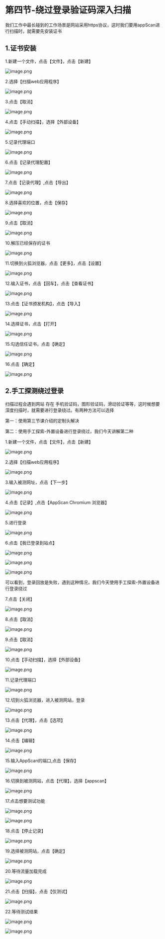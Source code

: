 # 第四节-绕过登录验证码深入扫描

我们工作中最长碰到的工作场景是网站采用https协议，这时我们要用appScan进行扫描时，就需要先安装证书

## 1.证书安装

1.新建一个文件，点击【文件】，点击【新建】

![image.png](images/c2cfd88d4b714cdab43af4c8e7cdb06d.png)

2.选择【扫描web应用程序】

![image.png](images/c2c466aa8c474c8285cfedea2cd4e819.png)

3.点击【取消】

![image.png](images/4bdc797b5c1a4b0db90df2164600a0ce.png)

4.点击【手动扫描】，选择【外部设备】

![image.png](images/cab4a5ef42054822941f0831e9498498.png)

5.记录代理端口

![image.png](images/3d64ba27c5084853a0a3dbdfff736651.png)

6.点击【记录代理配置】

![image.png](images/704f20425aa2482fa6bfdacf166f7c19.png)

7.点击【记录代理】,点击【导出】

![image.png](images/646d91731ece4fce965495fb0af02830.png)

8.选择喜欢的位置，点击【保存】

![image.png](images/19cc1e3e724a4d01b63b8a62fa8b6437.png)

9.点击【取消】

![image.png](images/4429279212ee445bada658d51e2081ae.png)

10.解压已经保存的证书

![image.png](images/fb6f8a02302f49c7979a7d3911228e9b.png)

11.切换到火狐浏览器，点击【更多】，点击【设置】

![image.png](images/183fa51ed27a4fb9a29bf53145876b97.png)

12.输入证书，点击【回车】，点击【查看证书】

![image.png](images/72039d699ea14ed59b691f2f3bdbb9eb.png)

13.点击【证书颁发机构】，点击【导入】

![image.png](images/640bf9059f674c2eae885b39eca32392.png)

14.选择证书，点击【打开】

![image.png](images/0eb3191f0ec845bc86bbc171ecc0f45c.png)

15.勾选信任证书，点击【确定】

![image.png](images/ff7fb370aec84bf7bb00d407e92ae443.png)

16.点击【确定】

![image.png](images/d782b58bd4e14794aad272ebf192947a.png)



## 2.手工探测绕过登录

扫描过程会遇到网站 存在 手机验证码，图形验证码，滑动验证等等，这时候想要深度扫描时，就需要进行登录绕过。有两种方法可以选择

第一：使用第三节课介绍的定制头解决

第二：使用手工探索-外置设备进行登录绕过，我们今天讲解第二种


1.新建一个文件，点击【文件】，点击【新建】

![image.png](images/c2cfd88d4b714cdab43af4c8e7cdb06d.png)

2.选择【扫描web应用程序】

![image.png](images/c2c466aa8c474c8285cfedea2cd4e819.png)

3.输入被测网址，点击【下一步】

![image.png](images/df15f4f11ddc4368a9f2225e6e52b131.png)

4.点击【记录】,点击【AppScan Chromium 浏览器】

![image.png](images/655fdfe74d934406ada64b9800aafe91.png)

5.进行登录

![image.png](images/ebf536ebb6e44530b40a28df07d0784f.png)

6.点击【我已登录到站点】

![image.png](images/128a98bf975040cba4ffb2204623e16a.png)

![image.png](images/3a5c95f334bc40df86c1db022798bfba.png)

![image.png](images/dceb8d324cc04ac1bed635a6f4d34d62.png)

可以看到，登录回放是失败，遇到这种情况，我们今天使用手工探索-外置设备进行登录绕过


7.点击【关闭】

![image.png](images/873586ce76cd43cb925bc6cc216f9569.png)

8.点击【取消】

![image.png](images/14cc3447348f44ed89a023bf07863d5c.png)

9.点击【取消】

![image.png](images/9ea29ca3ecbb4f3387d2efd2187b002b.png)

10.点击【手动扫描】，选择【外部设备】

![image.png](images/cab4a5ef42054822941f0831e9498498.png)

11.记录代理端口

![image.png](images/02cc9d867b9d4ae4b4cceb505a271d18.png)

12.切到火狐浏览器，进入被测网站，登录

![image.png](images/c26acb3fb5c4422b86274cf8d2c256e9.png)

13.点击【代理】，点击【选项】

![image.png](images/a6a9e71178ae40a29a238b632a87cfc0.png)

14.点击【编辑】

![image.png](images/9a8cf830b95a4d93899a0a64672f691c.png)

15.输入AppScan的端口,点击【保存】

![image.png](images/883d17b276b24cec95950f80d64e7642.png)

16.切换到被测网站，点击【代理】，选择【appscan】

![image.png](images/c89091852abb4fc5b6f7a6f06fa594ef.png)

17.点击想要测试功能

![image.png](images/63d15e0c22fc40b99974ef30daa4f687.png)

![image.png](images/2723ab0161b7436aa7cb9f8c903789a0.png)

18.点击【停止记录】

![image.png](images/3b26cf2705b04f98bfc8e3abedd75003.png)

19.选择被测网站，点击【确定】

![image.png](images/d8a705be72e0435e963f93efe07c4fa7.png)

20.等待流量加载完成

![image.png](images/030b485295774299b3b5c71da4e1d48b.png)

21.点击【扫描】，点击【仅测试】

![image.png](images/ad65b72debe443fdb80dcbe019654dcf.png)

22.等待测试结果

![image.png](images/e9c9f52f51bb4138b66f3a0524f14311.png)

![image.png](images/8330ddbad423477a8f66206c6c07bf1c.png)
